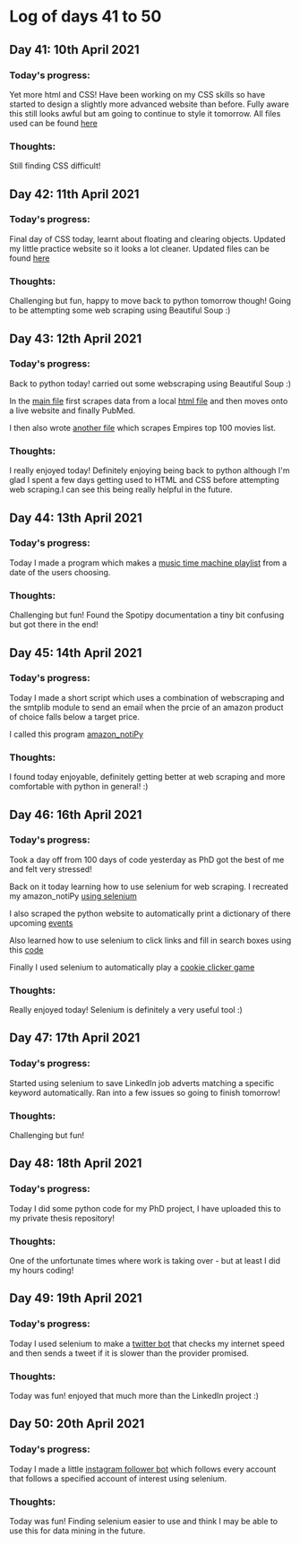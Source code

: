 # Log of days 41 to 50

## Day 41: 10th April 2021

### Today's progress:

Yet more html and CSS! Have been working on my CSS skills so have started to design a slightly more advanced website than before. Fully aware this still looks awful but am going to continue to style it tomorrow. All files used can be found [here](https://github.com/blain1995/100DaysOfCode/blob/main/scripts/days41to50/day41)

### Thoughts:

Still finding CSS difficult!

## Day 42: 11th April 2021

### Today's progress:

Final day of CSS today, learnt about floating and clearing objects. Updated my little practice website so it looks a lot cleaner. Updated files can be found [here](https://github.com/blain1995/100DaysOfCode/blob/main/scripts/days41to50/day42)

### Thoughts:

Challenging but fun, happy to move back to python tomorrow though! Going to be attempting some web scraping using Beautiful Soup :) 

## Day 43: 12th April 2021

### Today's progress:

Back to python today! carried out some webscraping using Beautiful Soup :)

In the [main file](https://github.com/blain1995/100DaysOfCode/blob/main/scripts/days41to50/day43/main.py) first scrapes data from a local [html file](https://github.com/blain1995/100DaysOfCode/blob/main/scripts/days41to50/day43/website.html) and then moves onto a live website and finally PubMed.

I then also wrote [another file](https://github.com/blain1995/100DaysOfCode/blob/main/scripts/days41to50/day43/movies.py) which scrapes Empires top 100 movies list. 

### Thoughts:

I really enjoyed today! Definitely enjoying being back to python although I'm glad I spent a few days getting used to HTML and CSS before attempting web scraping.I can see this being really helpful in the future.

## Day 44: 13th April 2021

### Today's progress:

Today I made a program which makes a [music time machine playlist](https://github.com/blain1995/100DaysOfCode/blob/main/scripts/days41to50/day44/playlist.py) from a date of the users choosing.

### Thoughts:

Challenging but fun! Found the Spotipy documentation a tiny bit confusing but got there in the end! 

## Day 45: 14th April 2021

### Today's progress:

Today I made a short script which uses a combination of webscraping and the smtplib module to send an email when the prcie of an amazon product of choice falls below a target price. 

I called this program [amazon_notiPy](https://github.com/blain1995/100DaysOfCode/blob/main/scripts/days41to50/day45/amazon_notiPy.py)

### Thoughts:

I found today enjoyable, definitely getting better at web scraping and more comfortable with python in general! :) 

## Day 46: 16th April 2021

### Today's progress:

Took a day off from 100 days of code yesterday as PhD got the best of me and felt very stressed!

Back on it today learning how to use selenium for web scraping. I recreated my amazon_notiPy [using selenium](https://github.com/blain1995/100DaysOfCode/blob/main/scripts/days41to50/day46/main.py)

I also scraped the python website to automatically print a dictionary of there upcoming [events](https://github.com/blain1995/100DaysOfCode/blob/main/scripts/days41to50/day46/python_events.py)

Also learned how to use selenium to click links and fill in search boxes using this [code](https://github.com/blain1995/100DaysOfCode/blob/main/scripts/days41to50/day46/wiki.py)

Finally I used selenium to automatically play a [cookie clicker game](https://github.com/blain1995/100DaysOfCode/blob/main/scripts/days41to50/day46/game.py)

### Thoughts:

Really enjoyed today! Selenium is definitely a very useful tool :)

## Day 47: 17th April 2021

### Today's progress:

Started using selenium to save LinkedIn job adverts matching a specific keyword automatically. Ran into a few issues so going to finish tomorrow!

### Thoughts:

Challenging but fun!
 
## Day 48: 18th April 2021

### Today's progress:

Today  I did some python code for my PhD project, I have uploaded this to my private thesis repository!

### Thoughts:

One of the unfortunate times where work is taking over - but at least I did my hours coding!

## Day 49: 19th April 2021

### Today's progress:

Today I used selenium to make a [twitter bot](https://github.com/blain1995/100DaysOfCode/blob/main/scripts/days41to50/day49/twitter.py) that checks my internet speed and then sends a tweet if it is slower than the provider promised.

### Thoughts:

Today was fun! enjoyed that much more than the LinkedIn project :)

## Day 50: 20th April 2021

### Today's progress:

Today I made a little [instagram follower bot](https://github.com/blain1995/100DaysOfCode/blob/main/scripts/days41to50/day50/instagram.py) which follows every account that follows a specified account of interest using selenium.

### Thoughts:

Today was fun! Finding selenium easier to use and think I may be able to use this for data mining in the future.

